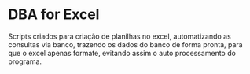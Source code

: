 # DBA for Excel

Scripts criados para criação de planilhas no excel, automatizando as consultas via banco, trazendo os dados do banco de forma pronta, para que o excel apenas formate, evitando assim o auto processamento do programa.
